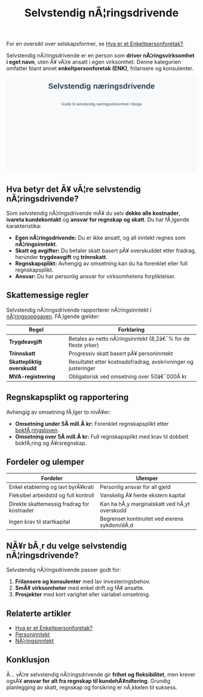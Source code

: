 ﻿---
title: "Selvstendig nÃ¦ringsdrivende"
meta_title: "Selvstendig nÃ¦ringsdrivende"
meta_description: 'For en oversikt over selskapsformer, se [Hva er et Enkeltpersonforetak?](/blogs/regnskap/hva-er-enkeltpersonforetak "Hva er et Enkeltpersonforetak? Komplett Gui...'
slug: selvstendig-naeringsdrivende
type: blog
layout: pages/single
---

For en oversikt over selskapsformer, se [Hva er et Enkeltpersonforetak?](/blogs/regnskap/hva-er-enkeltpersonforetak "Hva er et Enkeltpersonforetak? Komplett Guide til Selskapsformen").

Selvstendig nÃ¦ringsdrivende er en person som **driver nÃ¦ringsvirksomhet i eget navn**, uten Ã¥ vÃ¦re ansatt i egen virksomhet. Denne kategorien omfatter blant annet **enkeltpersonforetak (ENK)**, frilansere og konsulenter.

![Illustrasjon som viser teksten Selvstendig nÃ¦ringsdrivende](selvstendig-naeringsdrivende-image.svg)

## Hva betyr det Ã¥ vÃ¦re selvstendig nÃ¦ringsdrivende?

Som selvstendig nÃ¦ringsdrivende mÃ¥ du selv **dekke alle kostnader**, **ivareta kundekontakt** og **ansvar for regnskap og skatt**. Du har fÃ¸lgende karakteristika:

* **Egen nÃ¦ringsdrivende:** Du er ikke ansatt, og all inntekt regnes som **nÃ¦ringsinntekt**.
* **Skatt og avgifter:** Du betaler skatt basert pÃ¥ overskuddet etter fradrag, herunder **trygdeavgift** og **trinnskatt**.
* **Regnskapsplikt:** Avhengig av omsetning kan du ha forenklet eller full regnskapsplikt.
* **Ansvar:** Du har personlig ansvar for virksomhetens forpliktelser.

## Skattemessige regler

Selvstendig nÃ¦ringsdrivende rapporterer nÃ¦ringsinntekt i [nÃ¦ringsoppgaven](/blogs/regnskap/hva-er-naeringsoppgave "Hva er NÃ¦ringsoppgave? Komplett Guide til NÃ¦ringsoppgaven i Norge"). FÃ¸lgende gjelder:

| Regel                          | Forklaring                                                             |
|--------------------------------|-------------------------------------------------------------------------|
| **Trygdeavgift**               | Betales av netto nÃ¦ringsinntekt (8,2â€¯% for de fleste yrker)             |
| **Trinnskatt**                 | Progressiv skatt basert pÃ¥ personinntekt                              |
| **Skattepliktig overskudd**    | Resultatet etter kostnadsfradrag, avskrivninger og justeringer         |
| **MVA-registrering**           | Obligatorisk ved omsetning over 50â€¯000Â kr                             |

## Regnskapsplikt og rapportering

Avhengig av omsetning fÃ¸lger to nivÃ¥er:

* **Omsetning under 5Â mill.Â kr:** Forenklet regnskapsplikt etter [bokfÃ¸ringsloven](/blogs/regnskap/hva-er-bokforingsloven "Hva er BokfÃ¸ringsloven? Komplett Guide til Norsk BokfÃ¸ringslovgivning").
* **Omsetning over 5Â mill.Â kr:** Full regnskapsplikt med krav til dobbelt bokfÃ¸ring og Ã¥rsregnskap.

## Fordeler og ulemper

| Fordeler                                      | Ulemper                                      |
|-----------------------------------------------|----------------------------------------------|
| Enkel etablering og lavt byrÃ¥krati            | Personlig ansvar for all gjeld               |
| Fleksibel arbeidstid og full kontroll         | Vanskelig Ã¥ hente ekstern kapital            |
| Direkte skattemessig fradrag for kostnader    | Kan ha hÃ¸y marginalskatt ved hÃ¸yt overskudd  |
| Ingen krav til startkapital                   | Begrenset kontinuitet ved eierens sykdom/dÃ¸d |

## NÃ¥r bÃ¸r du velge selvstendig nÃ¦ringsdrivende?

Selvstendig nÃ¦ringsdrivende passer godt for:

1. **Frilansere og konsulenter** med lav investeringsbehov.
2. **SmÃ¥ virksomheter** med enkel drift og fÃ¥ ansatte.
3. **Prosjekter** med kort varighet eller variabel omsetning.

## Relaterte artikler

* [Hva er et Enkeltpersonforetak?](/blogs/regnskap/hva-er-enkeltpersonforetak "Hva er et Enkeltpersonforetak? Komplett Guide til Selskapsformen")
* [Personinntekt](/blogs/regnskap/personinntekt "Personinntekt “ Komplett guide til personinntekt i norsk regnskap")
* [NÃ¦ringsinntekt](/blogs/regnskap/naeringsinntekt "NÃ¦ringsinntekt “ Komplett guide til nÃ¦ringsinntekt i norsk regnskap")

## Konklusjon

Ã… vÃ¦re selvstendig nÃ¦ringsdrivende gir **frihet og fleksibilitet**, men krever ogsÃ¥ **ansvar for alt fra regnskap til kundehÃ¥ndtering**. Grundig planlegging av skatt, regnskap og forsikring er nÃ¸kkelen til suksess.





